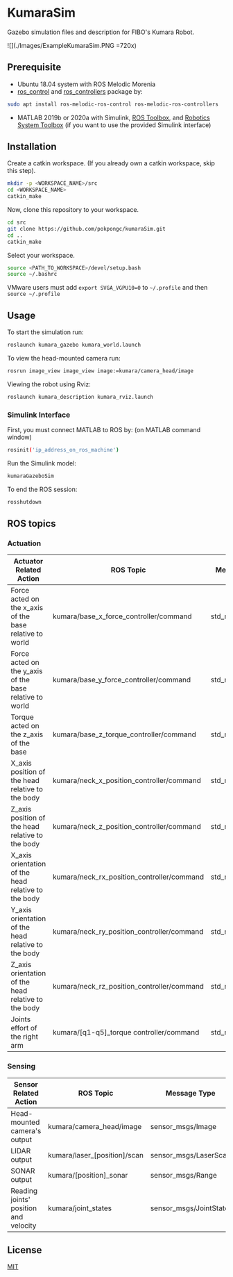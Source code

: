 # KumaraSim

Gazebo simulation files and description for FIBO's Kumara Robot.

![](./Images/ExampleKumaraSim.PNG =720x)

## Prerequisite

* Ubuntu 18.04 system with ROS Melodic Morenia
* [ros_control](http://wiki.ros.org/ros_control) and [ros_controllers](http://wiki.ros.org/ros_controllers) package by:
```bash
sudo apt install ros-melodic-ros-control ros-melodic-ros-controllers
```
* MATLAB 2019b or 2020a with Simulink, [ROS Toolbox](https://www.mathworks.com/products/ros.html), and [Robotics System Toolbox](https://www.mathworks.com/products/robotics.html) (if you want to use the provided Simulink interface) 

## Installation

Create a catkin workspace. (If you already own a catkin workspace, skip this step).
```bash
mkdir -p <WORKSPACE_NAME>/src
cd <WORKSPACE_NAME>
catkin_make
```
Now, clone this repository to your workspace.
```bash
cd src
git clone https://github.com/pokpongc/kumaraSim.git
cd ..
catkin_make
```
Select your workspace.
```bash
source <PATH_TO_WORKSPACE>/devel/setup.bash
source ~/.bashrc
```
VMware users must add `export SVGA_VGPU10=0` to `~/.profile` and then `source ~/.profile`

## Usage

To start the simulation run:
```bash
roslaunch kumara_gazebo kumara_world.launch
```
To view the head-mounted camera run:
```bash
rosrun image_view image_view image:=kumara/camera_head/image
```
Viewing the robot using Rviz:
```bash
roslaunch kumara_description kumara_rviz.launch 
```
### Simulink Interface

First, you must connect MATLAB to ROS by:
(on MATLAB command window)
```bash
rosinit('ip_address_on_ros_machine')
```
Run the Simulink model:
```bash
kumaraGazeboSim
```
To end the ROS session:
```bash
rosshutdown
```

## ROS topics
### Actuation
Actuator Related Action | ROS Topic | Message Type
------------ | ------------- | -------------
Force acted on the x_axis of the base relative to world | kumara/base_x_force_controller/command | std_msgs/Float64
Force acted on the y_axis of the base relative to world | kumara/base_y_force_controller/command | std_msgs/Float64
Torque acted on the z_axis of the base | kumara/base_z_torque_controller/command | std_msgs/Float64
X_axis position of the head relative to the body | kumara/neck_x_position_controller/command | std_msgs/Float64
Z_axis position of the head relative to the body | kumara/neck_z_position_controller/command | std_msgs/Float64
X_axis orientation of the head relative to the body | kumara/neck_rx_position_controller/command | std_msgs/Float64
Y_axis orientation of the head relative to the body | kumara/neck_ry_position_controller/command | std_msgs/Float64
Z_axis orientation of the head relative to the body | kumara/neck_rz_position_controller/command | std_msgs/Float64
Joints effort of the right arm | kumara/[q1-q5]_torque controller/command | std_msgs/Float64

### Sensing
Sensor Related Action | ROS Topic | Message Type
------------ | ------------- | -------------
Head-mounted camera's output | kumara/camera_head/image | sensor_msgs/Image
LIDAR output | kumara/laser_[position]/scan | sensor_msgs/LaserScan
SONAR output | kumara/[position]_sonar | sensor_msgs/Range
Reading joints' position and velocity | kumara/joint_states | sensor_msgs/JointState

## License
[MIT](https://choosealicense.com/licenses/mit/)
